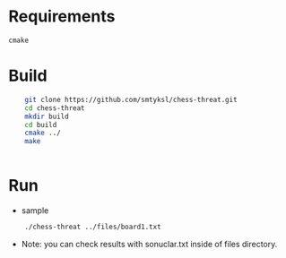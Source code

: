 # Requirements
    cmake

# Build
```bash
    git clone https://github.com/smtyksl/chess-threat.git
    cd chess-threat
    mkdir build
    cd build
    cmake ../
    make
    
```
# Run
* sample
```bash
    ./chess-threat ../files/board1.txt
```
* Note: you can check results with sonuclar.txt inside of files directory. 
